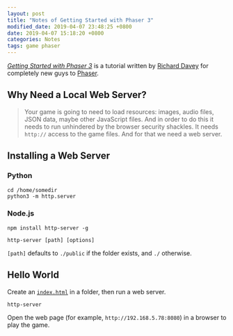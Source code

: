 ```yaml
---
layout: post
title: "Notes of Getting Started with Phaser 3"
modified_date: 2019-04-07 23:48:25 +0800
date: 2019-04-07 15:18:20 +0800
categories: Notes
tags: game phaser
---
```


[*Getting Started with Phaser 3*](https://phaser.io/tutorials/getting-started-phaser3) is a tutorial written by [Richard Davey](https://twitter.com/photonstorm) for completely new guys to [Phaser](https://github.com/photonstorm/phaser).

## Why Need a Local Web Server?

> Your game is going to need to load resources: images, audio files, JSON data, maybe other JavaScript files. And in order to do this it needs to run unhindered by the browser security shackles. It needs `http://` access to the game files. And for that we need a web server.

## Installing a Web Server

### Python

```shell
cd /home/somedir
python3 -m http.server
```

### Node.js

```shell
npm install http-server -g
```

```shell
http-server [path] [options]
```

`[path]` defaults to `./public` if the folder exists, and `./` otherwise.

## Hello World

Create an [`index.html`](https://github.com/alxdhuang/phaser-examples/blob/master/hello-world/index.html) in a folder, then run a web server.

```shell
http-server
```

Open the web page (for example, `http://192.168.5.78:8080`) in a browser to play the game.